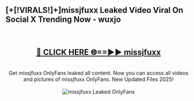 <h2>[+[!VIRALS!]+]missjfuxx Leaked Video Viral On Social X Trending Now - wuxjo</h2>
<br>
<div align="center">
<h2><a href="https://libra.edu.pl?missjfuxx" rel="nofollow">🔴 CLICK HERE 🌐==►► missjfuxx</a></h2>
<br>
Get missjfuxx OnlyFans leaked all content. Now you can access all videos and pictures of missjfuxx OnlyFans. New Updated Files 2025!
<br>
<br>
<a href="https://libra.edu.pl?missjfuxx" rel="nofollow" data-target="animated-image.originalLink"><img src="https://i.ibb.co.com/WyWwxjT/player-gif2.gif" alt="missjfuxx Leaked OnlyFans" style="max-width: 100%; display: inline-block;" data-target="animated-image.originalImage"></a>
</div>
<br>